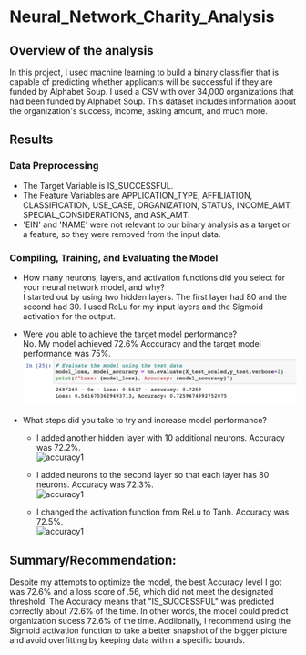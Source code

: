 # Neural_Network_Charity_Analysis

## Overview of the analysis
In this project, I used machine learning to build a binary classifier that is capable of predicting whether applicants will be successful if they are funded by Alphabet Soup. I used a CSV with over 34,000 organizations that had been funded by Alphabet Soup. This dataset includes information about the organization's success, income, asking amount, and much more. 

## Results

### Data Preprocessing
- The Target Variable is IS_SUCCESSFUL.
- The Feature Variables are APPLICATION_TYPE, AFFILIATION, CLASSIFICATION, USE_CASE, ORGANIZATION, STATUS, INCOME_AMT, SPECIAL_CONSIDERATIONS,  and ASK_AMT. 
- 'EIN' and 'NAME' were not relevant to our binary analysis as a target or a feature, so they were removed from the input data. 

### Compiling, Training, and Evaluating the Model
- How many neurons, layers, and activation functions did you select for your neural network model, and why? </br>
I started out by using two hidden layers. The first layer had 80 and the second had 30. I used ReLu for my input layers and the Sigmoid activation for the output. 

- Were you able to achieve the target model performance? </br>
No. My model achieved 72.6% Acccuracy and the target model performance was 75%. 
</br> ![accuracy1](images/accuracy1.png) 

- What steps did you take to try and increase model performance?
   - I added another hidden layer with 10 additional neurons. Accuracy was 72.2%.
    </br> ![accuracy1](..images/accuracy1.png) 

   -  I added neurons to the second layer so that each layer has 80 neurons. Accuracy was 72.3%. 
   </br> ![accuracy1](..images/accuracy1.png) 

   -  I changed the activation function from ReLu to Tanh. Accuracy was 72.5%. 
   </br> ![accuracy1](..images/accuracy1.png) 

## Summary/Recommendation: 
Despite my attempts to optimize the model, the best Accuracy level I got was 72.6% and a loss score of .56, which did not meet the designated threshold. The Accuracy means that "IS_SUCCESSFUL" was predicted correctly about 72.6% of the time. In other words, the model could predict organization sucess 72.6% of the time. Addiionally, I recommend using the Sigmoid activation function to take a better snapshot of the bigger picture and avoid overfitting by keeping data within a specific bounds. 


